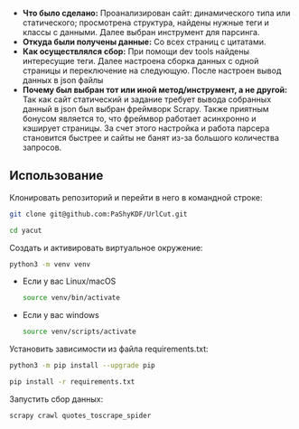 * **Что было сделано:**
Проанализирован сайт: динамического типа или статического; просмотрена структура, найдены нужные теги и классы с данными. Далее выбран инструмент для парсинга.
* **Откуда были получены данные:**
Со всех страниц с цитатами.
* **Как осуществлялся сбор:**
При помощи dev tools найдены интересущие теги. Далее настроена сборка данных с одной страницы и переключение на следующую. После настроен вывод данных в json файлы
* **Почему был выбран тот или иной метод/инструмент, а не другой:**
Так как сайт статический и задание требует вывода собранных данный в json был выбран фреймворк Scrapy. Также приятным бонусом является то, что фреймвор работает асинхронно и кэширует страницы. За счет этого настройка и работа парсера становится быстрее и сайты не банят из-за большого количества запросов.

## Использование
Клонировать репозиторий и перейти в него в командной строке:

```bash
git clone git@github.com:PaShyKDF/UrlCut.git
```

```bash
cd yacut
```

Cоздать и активировать виртуальное окружение:

```bash
python3 -m venv venv
```

* Если у вас Linux/macOS

    ```bash
    source venv/bin/activate
    ```

* Если у вас windows

    ```bash
    source venv/scripts/activate
    ```

Установить зависимости из файла requirements.txt:

```bash
python3 -m pip install --upgrade pip
```

```bash
pip install -r requirements.txt
```
Запустить сбор данных:
```bash
scrapy crawl quotes_toscrape_spider
```
